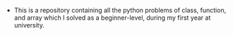 - This is a repository containing all the python problems of class, function, and array which I solved as a beginner-level, during my first year at university. 

